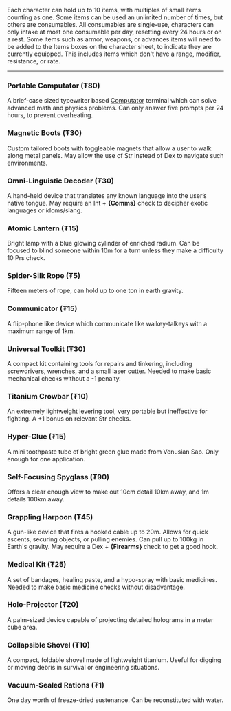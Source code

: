 Each character can hold up to 10 items, with multiples of small items counting as one. Some items can be used an unlimited number of times, but others are consumables. All consumables are single-use, characters can only intake at most one consumable per day, resetting every 24 hours or on a rest. Some items such as armor, weapons, or advances items will need to be added to the Items boxes on the character sheet, to indicate they are currently equipped. This includes items which don't have a range, modifier, resistance, or rate.

---
### Portable Computator (₮80)
A brief-case sized typewriter based [Computator](Technology.md#Computators) terminal which can solve advanced math and physics problems. Can only answer five prompts per 24 hours, to prevent overheating.
### Magnetic Boots (₮30)
Custom tailored boots with toggleable magnets that allow a user to walk along metal panels. May allow the use of Str instead of Dex to navigate such environments.
### Omni-Linguistic Decoder (₮30)
A hand-held device that translates any known language into the user’s native tongue. May require an Int + **{Comms}** check to decipher exotic languages or idoms/slang.
### Atomic Lantern (₮15)
Bright lamp with a blue glowing cylinder of enriched radium. Can be focused to blind someone within 10m for a turn unless they make a difficulty 10 Prs check.
### Spider-Silk Rope (₮5)
Fifteen meters of rope, can hold up to one ton in earth gravity.
### Communicator (₮15)
A flip-phone like device which communicate like walkey-talkeys with a maximum range of 1km.
### Universal Toolkit (₮30)
A compact kit containing tools for repairs and tinkering, including screwdrivers, wrenches, and a small laser cutter. Needed to make basic mechanical checks without a -1 penalty.
### Titanium Crowbar (₮10)
An extremely lightweight levering tool, very portable but ineffective for fighting. A +1 bonus on relevant Str checks.
### Hyper-Glue (₮15)
A mini toothpaste tube of bright green glue made from Venusian Sap. Only enough for one application.
### Self-Focusing Spyglass (₮90)
Offers a clear enough view to make out 10cm detail 10km away, and 1m details 100km away.
### Grappling Harpoon (₮45)
A gun-like device that fires a hooked cable up to 20m. Allows for quick ascents, securing objects, or pulling enemies. Can pull up to 100kg in Earth's gravity. May require a Dex + **{Firearms}** check to get a good hook.
### Medical Kit (₮25)
A set of bandages, healing paste, and a hypo-spray with basic medicines. Needed to make basic medicine checks without disadvantage.
### Holo-Projector (₮20)
A palm-sized device capable of projecting detailed holograms in a meter cube area.
### Collapsible Shovel (₮10)
A compact, foldable shovel made of lightweight titanium. Useful for digging or moving debris in survival or engineering situations.
### Vacuum-Sealed Rations (₮1)
One day worth of freeze-dried sustenance. Can be reconstituted with water.

